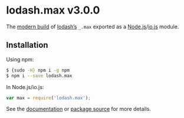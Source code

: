 # lodash.max v3.0.0

The [modern build](https://github.com/lodash/lodash/wiki/Build-Differences) of [lodash’s](https://lodash.com/) `_.max` exported as a [Node.js](http://nodejs.org/)/[io.js](https://iojs.org/) module.

## Installation

Using npm:

```bash
$ {sudo -H} npm i -g npm
$ npm i --save lodash.max
```

In Node.js/io.js:

```js
var max = require('lodash.max');
```

See the [documentation](https://lodash.com/docs#max) or [package source](https://github.com/lodash/lodash/blob/3.0.0-npm-packages/lodash.max) for more details.
